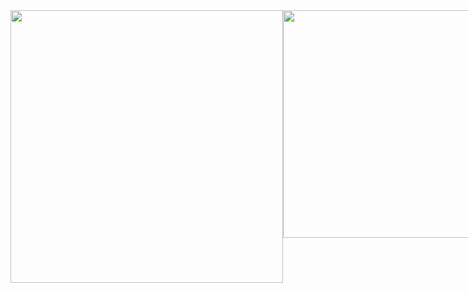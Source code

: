 <div style="display: flex">
<img width='436' src='https://github-readme-stats.vercel.app/api?username=dewslyse&show_icons=true&count_private=true&include_all_commits=true'>

<img width='364' src='https://github-readme-stats.vercel.app/api/top-langs/?username=dewslyse&langs_count=6&count_private=true&layout=compact'>
</div>
